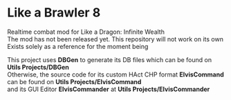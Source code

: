 # Like a Brawler 8
Realtime combat mod for Like a Dragon: Infinite Wealth
<br>The mod has not been released yet. This repository will not work on its own
<br>Exists solely as a reference for the moment being

This project uses **DBGen** to generate its DB files which can be found on **Utils Projects/DBGen**
<br>Otherwise, the source code for its custom HAct CHP format  **ElvisCommand** can be found on **Utils Projects/ElvisCommand** <br>and its GUI Editor  **ElvisCommander** at **Utils Projects/ElvisCommander**

